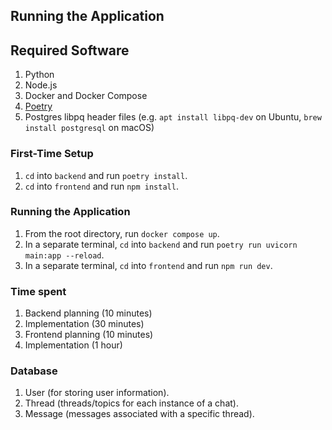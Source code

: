 ## Running the Application

## Required Software

1. Python
2. Node.js
3. Docker and Docker Compose
4. [Poetry](https://python-poetry.org/docs/#installation)
5. Postgres libpq header files (e.g. `apt install libpq-dev` on Ubuntu, `brew install postgresql` on macOS)

### First-Time Setup

1. `cd` into `backend` and run `poetry install`.
2. `cd` into `frontend` and run `npm install`.

### Running the Application

1. From the root directory, run `docker compose up`.
2. In a separate terminal, `cd` into `backend` and run `poetry run uvicorn main:app --reload`.
3. In a separate terminal, `cd` into `frontend` and run `npm run dev`.


### Time spent
1. Backend planning (10 minutes)
2. Implementation (30 minutes)
3. Frontend planning (10 minutes)
3. Implementation (1 hour)

### Database
1. User (for storing user information).
2. Thread (threads/topics for each instance of a chat).
3. Message (messages associated with a specific thread).
